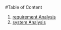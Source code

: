 #Table of Content
1. [requirement Analysis](requirement.md)
2. [system Analysis](systemanalysis.mmd)